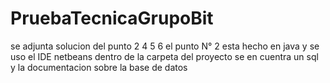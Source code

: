 # PruebaTecnicaGrupoBit
se adjunta solucion del punto 2 4 5 6 
el punto N° 2 esta hecho en java  y se uso el IDE netbeans
dentro de la carpeta del proyecto se en cuentra un sql y la documentacion sobre la base de datos
